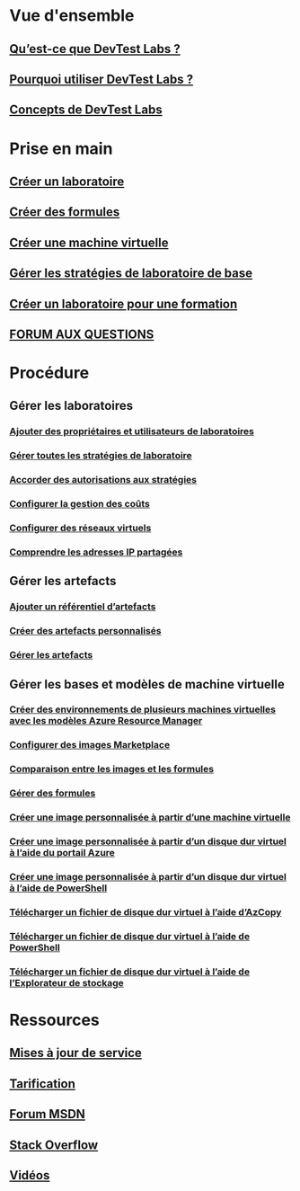 # Vue d'ensemble
## [Qu’est-ce que DevTest Labs ?](devtest-lab-overview.md)
## [Pourquoi utiliser DevTest Labs ?](devtest-lab-why.md)
## [Concepts de DevTest Labs](devtest-lab-concepts.md)

# Prise en main
## [Créer un laboratoire](devtest-lab-create-lab.md)
## [Créer des formules](devtest-lab-create-formulas.md)
## [Créer une machine virtuelle](devtest-lab-add-vm.md)
## [Gérer les stratégies de laboratoire de base](devtest-lab-get-started-with-lab-policies.md)
## [Créer un laboratoire pour une formation](devtest-lab-training-lab.md)
## [FORUM AUX QUESTIONS](devtest-lab-faq.md)

# Procédure
## Gérer les laboratoires
### [Ajouter des propriétaires et utilisateurs de laboratoires](devtest-lab-add-devtest-user.md)
### [Gérer toutes les stratégies de laboratoire](devtest-lab-set-lab-policy.md)
### [Accorder des autorisations aux stratégies](devtest-lab-grant-user-permissions-to-specific-lab-policies.md)
### [Configurer la gestion des coûts](devtest-lab-configure-cost-management.md)
### [Configurer des réseaux virtuels](devtest-lab-configure-vnet.md)
### [Comprendre les adresses IP partagées](devtest-lab-shared-ip.md)

## Gérer les artefacts
### [Ajouter un référentiel d’artefacts](devtest-lab-add-artifact-repo.md)
### [Créer des artefacts personnalisés](devtest-lab-artifact-author.md)
### [Gérer les artefacts](devtest-lab-add-vm-with-artifacts.md)

## Gérer les bases et modèles de machine virtuelle
### [Créer des environnements de plusieurs machines virtuelles avec les modèles Azure Resource Manager](devtest-lab-create-environment-from-arm.md)
### [Configurer des images Marketplace](devtest-lab-configure-marketplace-images.md)
### [Comparaison entre les images et les formules](devtest-lab-comparing-vm-base-image-types.md)
### [Gérer des formules](devtest-lab-manage-formulas.md)
### [Créer une image personnalisée à partir d’une machine virtuelle](devtest-lab-create-custom-image-from-vm-using-portal.md)
### [Créer une image personnalisée à partir d’un disque dur virtuel à l’aide du portail Azure](devtest-lab-create-template.md)
### [Créer une image personnalisée à partir d’un disque dur virtuel à l’aide de PowerShell](devtest-lab-create-custom-image-from-vhd-using-powershell.md)
### [Télécharger un fichier de disque dur virtuel à l’aide d’AzCopy](devtest-lab-upload-vhd-using-azcopy.md)
### [Télécharger un fichier de disque dur virtuel à l’aide de PowerShell](devtest-lab-upload-vhd-using-powershell.md)
### [Télécharger un fichier de disque dur virtuel à l’aide de l’Explorateur de stockage](devtest-lab-upload-vhd-using-storage-explorer.md)

# Ressources
## [Mises à jour de service](https://azure.microsoft.com/updates/?product=devtest-lab)
## [Tarification](https://azure.microsoft.com/pricing/details/devtest-lab/)
## [Forum MSDN](https://social.msdn.microsoft.com/Forums/en-US/home?forum=AzureDevTestLabs)
## [Stack Overflow](http://stackoverflow.com/questions/tagged/azure-devtest-labs)
## [Vidéos](https://azure.microsoft.com/documentation/videos/index/?services=devtest-lab)
